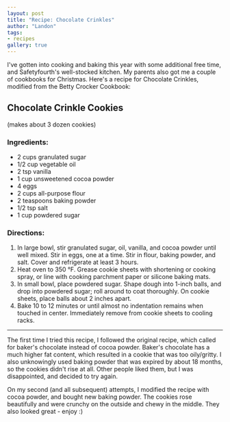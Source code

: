 ```yaml
---
layout: post
title: "Recipe: Chocolate Crinkles"
author: "Landon"
tags:
- recipes
gallery: true
---
```


I've gotten into cooking and baking this year with some additional free time, and Safetyfourth's well-stocked kitchen. My parents also got me a couple of cookbooks for Christmas. Here's a recipe for Chocolate Crinkles, modified from the Betty Crocker Cookbook:

## Chocolate Crinkle Cookies
(makes about 3 dozen cookies)

### Ingredients:

- 2 cups granulated sugar
- 1/2 cup vegetable oil
- 2 tsp vanilla
- 1 cup unsweetened cocoa powder
- 4 eggs
- 2 cups all-purpose flour
- 2 teaspoons baking powder
- 1/2 tsp salt
- 1 cup powdered sugar

### Directions:

1. In large bowl, stir granulated sugar, oil, vanilla, and cocoa powder until well mixed. Stir in eggs, one at a time. Stir in flour, baking powder, and salt. Cover and refrigerate at least 3 hours.
2. Heat oven to 350 °F. Grease cookie sheets with shortening or cooking spray, or line with cooking parchment paper or silicone baking mats.
3. In small bowl, place powdered sugar. Shape dough into 1-inch balls, and drop into powdered sugar; roll around to coat thoroughly. On cookie sheets, place balls about 2 inches apart.
4. Bake 10 to 12 minutes or until almost no indentation remains when touched in center. Immediately remove from cookie sheets to cooling racks.

---

The first time I tried this recipe, I followed the original recipe, which called for baker's chocolate instead of cocoa powder. Baker's chocolate has a much higher fat content, which resulted in a cookie that was too oily/gritty. I also unknowingly used baking powder that was expired by about 18 months, so the cookies didn't rise at all. Other people liked them, but I was disappointed, and decided to try again.

<div class="gallery">
	<figure name="2" alt="Chocolate Crinkles: attempt 1" caption="1st attempt was a little sad"></figure>
</div>

On my second (and all subsequent) attempts, I modified the recipe with cocoa powder, and bought new baking powder. The cookies rose beautifully and were crunchy on the outside and chewy in the middle. They also looked great - enjoy :)

<div class="gallery">
	<figure name="1" alt="Chocolate Crinkles: attempt 2" caption="2nd attempt was much better"></figure>
</div>